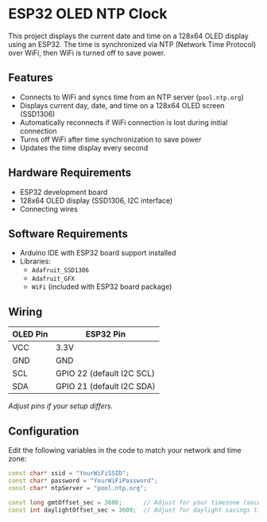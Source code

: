 # ESP32 OLED NTP Clock

This project displays the current date and time on a 128x64 OLED display using an ESP32. The time is synchronized via NTP (Network Time Protocol) over WiFi, then WiFi is turned off to save power.

## Features

- Connects to WiFi and syncs time from an NTP server (`pool.ntp.org`)
- Displays current day, date, and time on a 128x64 OLED screen (SSD1306)
- Automatically reconnects if WiFi connection is lost during initial connection
- Turns off WiFi after time synchronization to save power
- Updates the time display every second

## Hardware Requirements

- ESP32 development board
- 128x64 OLED display (SSD1306, I2C interface)
- Connecting wires

## Software Requirements

- Arduino IDE with ESP32 board support installed
- Libraries:
  - `Adafruit_SSD1306`
  - `Adafruit_GFX`
  - `WiFi` (included with ESP32 board package)

## Wiring

| OLED Pin | ESP32 Pin               |
|----------|------------------------|
| VCC      | 3.3V                   |
| GND      | GND                    |
| SCL      | GPIO 22 (default I2C SCL) |
| SDA      | GPIO 21 (default I2C SDA) |

*Adjust pins if your setup differs.*

## Configuration

Edit the following variables in the code to match your network and time zone:

```cpp
const char* ssid = "YourWiFiSSID";
const char* password = "YourWiFiPassword";
const char* ntpServer = "pool.ntp.org";

const long gmtOffset_sec = 3600;      // Adjust for your timezone (seconds offset from GMT)
const int daylightOffset_sec = 3600;  // Adjust for daylight savings time if applicable
